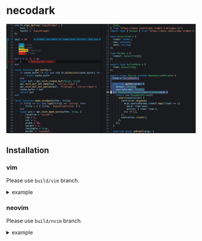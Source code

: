 # necodark

![Top-image](https://raw.githubusercontent.com/ryota2357/necodark/images/top.png)

## Installation

### vim

Please use `build/vim` branch.

<details>
<summary>example</summary>

dein.vim

```vim
call dein#add('ryota2357/necodark', #{ rev: 'build/vim' })
```

dein.vim (toml)

```toml
[[plugins]]
repo = 'ryota2357/necodark'
rev = 'build/vim'
```

vim-plug

```vim
Plug 'ryota2357/necodark', { 'branch': 'build/vim' }
```

</details>

### neovim

Please use `build/nvim` branch.

<details>
<summary>example</summary>
dein.vim

```vim
call dein#add('ryota2357/necodark', #{ rev: 'build/nvim' })
```

dein.vim (toml)

```toml
[[plugins]]
repo = 'ryota2357/necodark'
rev = 'build/nvim'
```

packer.nvim

```lua
use { 'ryota2357/necodark', branch = 'build/nvim' }
```

</details>
